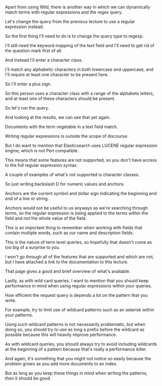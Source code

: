 Apart from using Wild, there is another way in which we can dynamically match terms with regular expressions and the regex query.

Let's change the query from the previous lecture to use a regular expression instead.

So the first thing I'll need to do is to change the query type to regexp.

I'll still need the keyword mapping of the text field and I'll need to get rid of the question mark first of all.

And instead I'll enter a character class.

I'll match any alphabetic characters in both lowercase and uppercase, and I'll require at least one character to be present here.

So I'll enter a plus sign.

So this person uses a character class with a range of the alphabets letters, and at least one of these characters should be present.

So let's run the query.

And looking at the results, we can see that yet again.

Documents with the term vegetable in a text field match.

Writing regular expressions is outside the scope of discourse.

But I do want to mention that Elasticsearch uses LUCENE regular expression engine, which is not Perl compatible.

This means that some features are not supported, so you don't have access to the full regular expression syntax.

A couple of examples of what's not supported is character classes.

So just writing backslash D for numeric values and anchors.

Anchors are the current symbol and dollar sign indicating the beginning and end of a line or string.

Anchors would not be useful to us anyways as we're searching through terms, so the regular expression is being applied to the terms within the field and not the whole value of the field.

This is an important thing to remember when working with fields that contain multiple words, such as our name and description fields.

This is the nature of term level queries, so hopefully that doesn't come as too big of a surprise to you.

I won't go through all of the features that are supported and which are not, but I have attached a link to the documentation to this lecture.

That page gives a good and brief overview of what's available.

Lastly, as with wild card queries, I want to mention that you should keep performance in mind when using regular expressions within your queries.

How efficient the request query is depends a lot on the pattern that you write.

For example, try to limit use of wildcard patterns such as an asterisk within your patterns.

Using such wildcard patterns is not necessarily problematic, but when doing so, you should try to use as long a prefix before the wildcard as possible because this will heavily improve performance.

As with wildcard queries, you should always try to avoid including wildcards at the beginning of a pattern because that's really a performance killer.

And again, it's something that you might not notice so easily because the problem grows as you add more documents to an index.

But as long as you keep these things in mind when writing the patterns, then it should be good.


